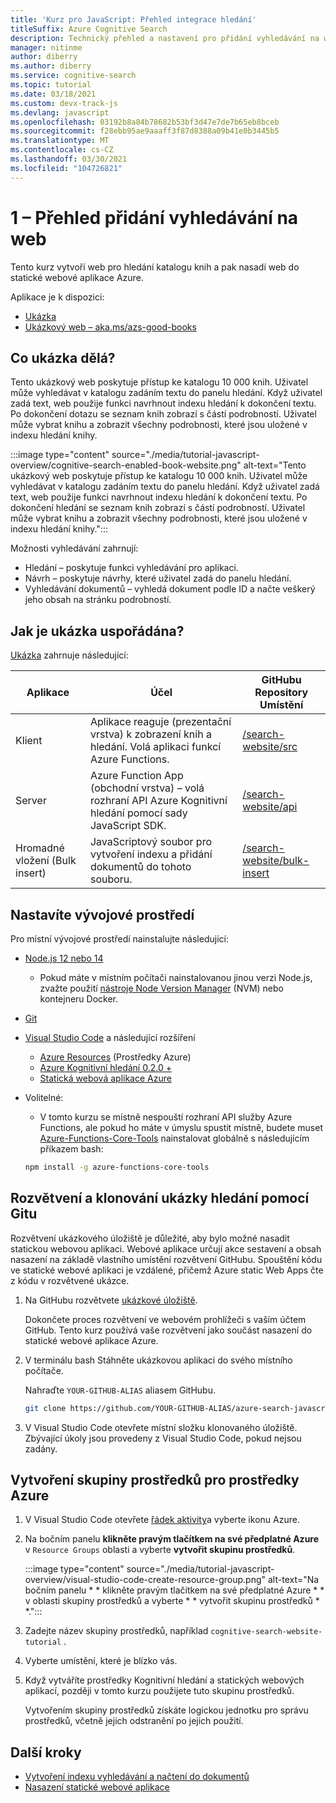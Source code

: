 ```yaml
---
title: 'Kurz pro JavaScript: Přehled integrace hledání'
titleSuffix: Azure Cognitive Search
description: Technický přehled a nastavení pro přidání vyhledávání na web a nasazení do statické webové aplikace Azure
manager: nitinme
author: diberry
ms.author: diberry
ms.service: cognitive-search
ms.topic: tutorial
ms.date: 03/18/2021
ms.custom: devx-track-js
ms.devlang: javascript
ms.openlocfilehash: 03192b8a84b78682b53bf3d47e7de7b65eb8bceb
ms.sourcegitcommit: f28ebb95ae9aaaff3f87d8388a09b41e0b3445b5
ms.translationtype: MT
ms.contentlocale: cs-CZ
ms.lasthandoff: 03/30/2021
ms.locfileid: "104726821"
---
```

# <a name="1---overview-of-adding-search-to-a-website"></a>1 – Přehled přidání vyhledávání na web

Tento kurz vytvoří web pro hledání katalogu knih a pak nasadí web do statické webové aplikace Azure. 

Aplikace je k dispozici: 
* [Ukázka](https://github.com/Azure-Samples/azure-search-javascript-samples/tree/master/search-website)
* [Ukázkový web – aka.ms/azs-good-books](https://aka.ms/azs-good-books)

## <a name="what-does-the-sample-do"></a>Co ukázka dělá? 

Tento ukázkový web poskytuje přístup ke katalogu 10 000 knih. Uživatel může vyhledávat v katalogu zadáním textu do panelu hledání. Když uživatel zadá text, web použije funkci navrhnout indexu hledání k dokončení textu. Po dokončení dotazu se seznam knih zobrazí s částí podrobností. Uživatel může vybrat knihu a zobrazit všechny podrobnosti, které jsou uložené v indexu hledání knihy. 

:::image type="content" source="./media/tutorial-javascript-overview/cognitive-search-enabled-book-website.png" alt-text="Tento ukázkový web poskytuje přístup ke katalogu 10 000 knih. Uživatel může vyhledávat v katalogu zadáním textu do panelu hledání. Když uživatel zadá text, web použije funkci navrhnout indexu hledání k dokončení textu. Po dokončení hledání se seznam knih zobrazí s částí podrobností. Uživatel může vybrat knihu a zobrazit všechny podrobnosti, které jsou uložené v indexu hledání knihy.":::

Možnosti vyhledávání zahrnují: 

* Hledání – poskytuje funkci vyhledávání pro aplikaci.
* Návrh – poskytuje návrhy, které uživatel zadá do panelu hledání.
* Vyhledávání dokumentů – vyhledá dokument podle ID a načte veškerý jeho obsah na stránku podrobností.

## <a name="how-is-the-sample-organized"></a>Jak je ukázka uspořádána?

[Ukázka](https://github.com/Azure-Samples/azure-search-javascript-samples/tree/master/search-website) zahrnuje následující:

|Aplikace|Účel|GitHubu<br>Repository<br>Umístění|
|--|--|--|
|Klient|Aplikace reaguje (prezentační vrstva) k zobrazení knih a hledání. Volá aplikaci funkcí Azure Functions. |[/search-website/src](https://github.com/Azure-Samples/azure-search-javascript-samples/tree/master/search-website/src)|
|Server|Azure Function App (obchodní vrstva) – volá rozhraní API Azure Kognitivní hledání pomocí sady JavaScript SDK. |[/search-website/api](https://github.com/Azure-Samples/azure-search-javascript-samples/tree/master/search-website/src)|
|Hromadné vložení (Bulk insert)|JavaScriptový soubor pro vytvoření indexu a přidání dokumentů do tohoto souboru.|[/search-website/bulk-insert](https://github.com/Azure-Samples/azure-search-javascript-samples/tree/master/search-website/bulk-insert)|

## <a name="set-up-your-development-environment"></a>Nastavíte vývojové prostředí

Pro místní vývojové prostředí nainstalujte následující: 

- [Node.js 12 nebo 14](https://nodejs.org/en/download)
    - Pokud máte v místním počítači nainstalovanou jinou verzi Node.js, zvažte použití [nástroje Node Version Manager](https://github.com/nvm-sh/nvm) (NVM) nebo kontejneru Docker.  
- [Git](https://git-scm.com/downloads)
- [Visual Studio Code](https://code.visualstudio.com/) a následující rozšíření
    - [Azure Resources](https://marketplace.visualstudio.com/items?itemName=ms-azuretools.vscode-azureresourcegroups) (Prostředky Azure)
    - [Azure Kognitivní hledání 0.2.0 +](https://marketplace.visualstudio.com/items?itemName=ms-azuretools.vscode-azurecognitivesearch)
    - [Statická webová aplikace Azure](https://marketplace.visualstudio.com/items?itemName=ms-azuretools.vscode-azurestaticwebapps) 
- Volitelné:
    - V tomto kurzu se místně nespouští rozhraní API služby Azure Functions, ale pokud ho máte v úmyslu spustit místně, budete muset [Azure-Functions-Core-Tools](/azure/azure-functions/functions-run-local?tabs=linux%2Ccsharp%2Cbash) nainstalovat globálně s následujícím příkazem bash: 
    
    ```bash
    npm install -g azure-functions-core-tools
    ```

## <a name="fork-and-clone-the-search-sample-with-git"></a>Rozvětvení a klonování ukázky hledání pomocí Gitu

Rozvětvení ukázkového úložiště je důležité, aby bylo možné nasadit statickou webovou aplikaci. Webové aplikace určují akce sestavení a obsah nasazení na základě vlastního umístění rozvětvení GitHubu. Spouštění kódu ve statické webové aplikaci je vzdálené, přičemž Azure static Web Apps čte z kódu v rozvětvené ukázce.

1. Na GitHubu rozvětvete [ukázkové úložiště](https://github.com/Azure-Samples/azure-search-javascript-samples). 

    Dokončete proces rozvětvení ve webovém prohlížeči s vaším účtem GitHub. Tento kurz používá vaše rozvětvení jako součást nasazení do statické webové aplikace Azure. 

1. V terminálu bash Stáhněte ukázkovou aplikaci do svého místního počítače. 

    Nahraďte `YOUR-GITHUB-ALIAS` aliasem GitHubu. 

    ```bash
    git clone https://github.com/YOUR-GITHUB-ALIAS/azure-search-javascript-samples
    ```

1. V Visual Studio Code otevřete místní složku klonovaného úložiště. Zbývající úkoly jsou provedeny z Visual Studio Code, pokud nejsou zadány.

## <a name="create-a-resource-group-for-your-azure-resources"></a>Vytvoření skupiny prostředků pro prostředky Azure

1. V Visual Studio Code otevřete [řádek aktivity](https://code.visualstudio.com/docs/getstarted/userinterface)a vyberte ikonu Azure. 
1. Na bočním panelu **klikněte pravým tlačítkem na své předplatné Azure** v `Resource Groups` oblasti a vyberte **vytvořit skupinu prostředků**.

    :::image type="content" source="./media/tutorial-javascript-overview/visual-studio-code-create-resource-group.png" alt-text="Na bočním panelu * * klikněte pravým tlačítkem na své předplatné Azure * * v oblasti skupiny prostředků a vyberte * * vytvořit skupinu prostředků * *.":::
1. Zadejte název skupiny prostředků, například `cognitive-search-website-tutorial` . 
1. Vyberte umístění, které je blízko vás.
1. Když vytváříte prostředky Kognitivní hledání a statických webových aplikací, později v tomto kurzu použijete tuto skupinu prostředků. 

    Vytvořením skupiny prostředků získáte logickou jednotku pro správu prostředků, včetně jejich odstranění po jejich použití.

## <a name="next-steps"></a>Další kroky

* [Vytvoření indexu vyhledávání a načtení do dokumentů](tutorial-javascript-create-load-index.md)
* [Nasazení statické webové aplikace](tutorial-javascript-deploy-static-web-app.md)
